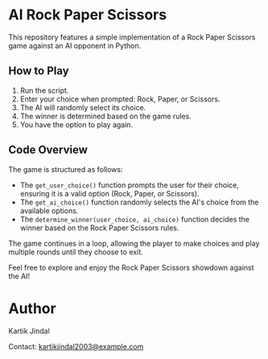 # AI Rock Paper Scissors

This repository features a simple implementation of a Rock Paper Scissors game against an AI opponent in Python.

## How to Play

1. Run the script.
2. Enter your choice when prompted: Rock, Paper, or Scissors.
3. The AI will randomly select its choice.
4. The winner is determined based on the game rules.
5. You have the option to play again.

## Code Overview

The game is structured as follows:

- The `get_user_choice()` function prompts the user for their choice, ensuring it is a valid option (Rock, Paper, or Scissors).
- The `get_ai_choice()` function randomly selects the AI's choice from the available options.
- The `determine_winner(user_choice, ai_choice)` function decides the winner based on the Rock Paper Scissors rules.

The game continues in a loop, allowing the player to make choices and play multiple rounds until they choose to exit.

Feel free to explore and enjoy the Rock Paper Scissors showdown against the AI!
# Author
Kartik Jindal

Contact: kartikjindal2003@example.com

